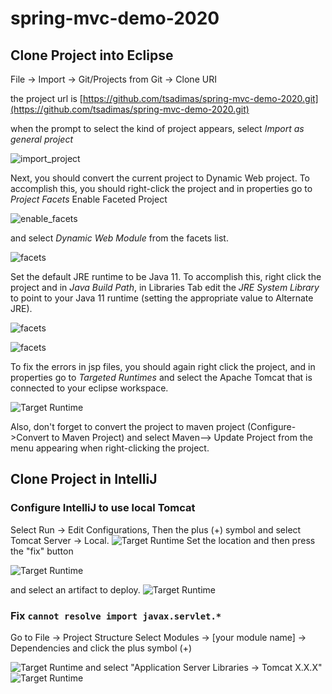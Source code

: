 # spring-mvc-demo-2020

## Clone Project into Eclipse


File -> Import -> Git/Projects from Git -> Clone URI

the project url is 
[https://github.com/tsadimas/spring-mvc-demo-2020.git](https://github.com/tsadimas/spring-mvc-demo-2020.git)

when the prompt to select the kind of project appears, select *Import as general project*


![import_project](screenshots/import.png "Import into Eclipse")


Next, you should convert the current project to Dynamic Web project.
To accomplish this, you should right-click the project and in properties go to *Project Facets*
Enable Faceted Project

![enable_facets](screenshots/convert-to-facet.png "Convert to faceted form")

and select _Dynamic Web Module_ from the facets list.

![facets](screenshots/dynamic-facet.png "Convert to Dynamic Web Project")

Set the default JRE runtime to be Java 11. To accomplish this, right click the project and in _Java Build Path_, in Libraries Tab edit the _JRE System Library_ to point to your Java 11 runtime (setting the appropriate value to Alternate JRE).

![facets](screenshots/java-1.png "JRE config 1")

![facets](screenshots/java-2.png "JRE config 2")


To fix the errors in jsp files, you should again right click the project, and in properties go to _Targeted Runtimes_ and select the Apache Tomcat that is connected to your eclipse workspace.

![Target Runtime](screenshots/targeted-runtimes.png "Targeted Runtimes")

Also, don't forget to convert the project to maven project (Configure->Convert to Maven Project) and select Maven--> Update Project from the menu appearing when right-clicking the project.

## Clone Project in IntelliJ

### Configure IntelliJ to use local Tomcat

Select Run &rarr; Edit Configurations, Then the plus (+) symbol and select Tomcat Server &rarr; Local.
![Target Runtime](screenshots/intellij-tomcat-config.png "Targeted Runtimes")
Set the location and then press the "fix" button 

![Target Runtime](screenshots/intellij-tomcat-config-1.png "Targeted Runtimes")

and select an artifact to deploy.
![Target Runtime](screenshots/intellij-tomcat-config-2.png "Targeted Runtimes")

### Fix ``cannot resolve import javax.servlet.*``

Go to File &rarr; Project Structure 
Select Modules &rarr; [your module name] &rarr; Dependencies and click the plus symbol (+)

![Target Runtime](screenshots/intellij-tomcat-fix.png "Targeted Runtimes")
and select "Application Server Libraries &rarr; Tomcat X.X.X"
![Target Runtime](screenshots/intellij-tomcat-fix-1.png "Targeted Runtimes")

